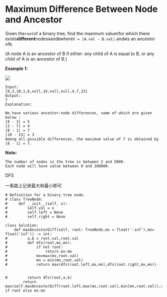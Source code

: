 # Maximum Difference Between Node and Ancestor

Given the`root`of a binary tree, find the maximum value`V`for which there exists**different**nodes`A`and`B`where`V = |A.val - B.val|` and`A`is an ancestor of`B`.

\(A node A is an ancestor of B if either: any child of A is equal to B, or any child of A is an ancestor of B.\)

**Example 1:**

![](http://i68.tinypic.com/2whqcep.jpg)

```text
Input: 
[8,3,10,1,6,null,14,null,null,4,7,13]
Output: 
7
Explanation: 

We have various ancestor-node differences, some of which are given below :
|8 - 3| = 5
|3 - 7| = 4
|8 - 1| = 7
|10 - 13| = 3
Among all possible differences, the maximum value of 7 is obtained by |8 - 1| = 7.
```

**Note:**

```text
The number of nodes in the tree is between 2 and 5000.
Each node will have value between 0 and 100000.
```

DFS

一条路上记录最大和最小即可

```text
# Definition for a binary tree node.
# class TreeNode:
#     def __init__(self, x):
#         self.val = x
#         self.left = None
#         self.right = None

class Solution:
    def maxAncestorDiff(self, root: TreeNode,mx = float('-inf'),mn= float('inf')) -> int:
#         a,b = root.val,root.val
#         def dfs(root,mx,mn):            
#             if not root:
#                 return mx-mn
#             mx=max(mx,root.val)
#             mn = min(mn,root.val)
#             return max(dfs(root.left,mx,mn),dfs(root.right,mx,mn))


#         return dfs(root,a,b)
        return max(self.maxAncestorDiff(root.left,max(mx,root.val),min(mn,root.val)),self.maxAncestorDiff(root.right,max(mx,root.val),min(mn,root.val))) if root else mx-mn
```

